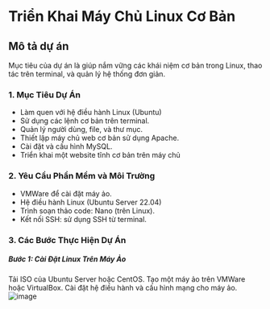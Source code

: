 # Triển Khai Máy Chủ Linux Cơ Bản
## Mô tả dự án
Mục tiêu của dự án là giúp nắm vững các khái niệm cơ bản trong Linux, thao tác trên terminal, và quản lý hệ thống đơn giản.
### 1. Mục Tiêu Dự Án
- Làm quen với hệ điều hành Linux (Ubuntu)
- Sử dụng các lệnh cơ bản trên terminal.
- Quản lý người dùng, file, và thư mục.
- Thiết lập máy chủ web cơ bản sử dụng Apache.
- Cài đặt và cấu hình MySQL.
- Triển khai một website tĩnh cơ bản trên máy chủ
### 2. Yêu Cầu Phần Mềm và Môi Trường
- VMWare để cài đặt máy ảo.
- Hệ điều hành Linux (Ubuntu Server 22.04)
- Trình soạn thảo code: Nano (trên Linux).
- Kết nối SSH: sử dụng SSH từ terminal.
### 3. Các Bước Thực Hiện Dự Án
##### Bước 1: Cài Đặt Linux Trên Máy Ảo
Tải ISO của Ubuntu Server hoặc CentOS.
Tạo một máy ảo trên VMWare hoặc VirtualBox.
Cài đặt hệ điều hành và cấu hình mạng cho máy ảo.
![image](https://github.com/user-attachments/assets/715c670e-aa8d-4b27-8ae1-6ff5cd4f2c94)
